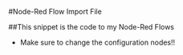#Node-Red Flow Import File

##This snippet is the code to my Node-Red Flows
- Make sure to change the configuration nodes!!

